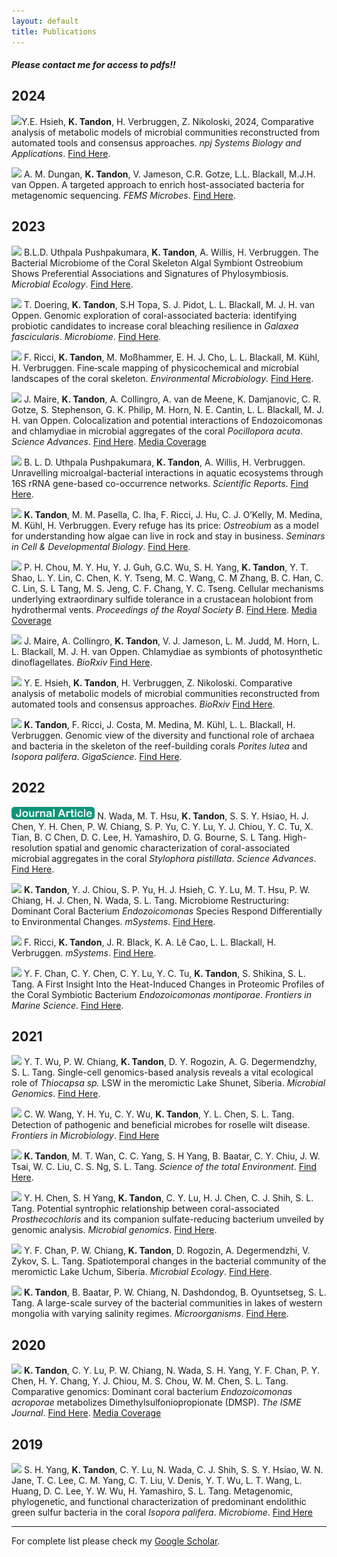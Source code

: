 ```yaml
---
layout: default
title: Publications
---
```


##### Please contact me for access to pdfs!!

## 2024

<img src="../img/pubs/journal-article.png" height="20px">Y.E. Hsieh, **K. Tandon**, H. Verbruggen, Z. Nikoloski, 2024, Comparative analysis of metabolic models of microbial communities reconstructed from automated tools and consensus approaches. *npj Systems Biology and Applications*. [Find Here](https://www.nature.com/articles/s41540-024-00384-y).

<img src="../img/pubs/journal-article.png" height="20px"> A. M. Dungan, **K. Tandon**, V. Jameson, C.R. Gotze, L.L. Blackall, M.J.H. van Oppen. A targeted approach to enrich host-associated bacteria for metagenomic sequencing. *FEMS Microbes*. [Find Here](https://academic.oup.com/femsmicrobes/article/doi/10.1093/femsmc/xtad021/7453677).

## 2023
<img src="../img/pubs/journal-article.png" height="20px"> B.L.D. Uthpala Pushpakumara, **K. Tandon**, A. Willis, H. Verbruggen. The Bacterial Microbiome of the Coral Skeleton Algal Symbiont Ostreobium Shows Preferential Associations and Signatures of Phylosymbiosis. *Microbial Ecology*. [Find Here](https://link.springer.com/article/10.1007/s00248-023-02209-7).

<img src="../img/pubs/journal-article.png" height="20px"> T. Doering, **K. Tandon**, S.H Topa, S. J. Pidot, L. L. Blackall, M. J. H. van Oppen. Genomic exploration of coral-associated bacteria: identifying probiotic candidates to increase coral bleaching resilience in *Galaxea fascicularis*. *Microbiome*. [Find Here](https://link.springer.com/article/10.1186/s40168-023-01622-x).

<img src="../img/pubs/journal-article.png" height="20px"> F. Ricci, **K. Tandon**, M. Moßhammer, E. H. J. Cho, L. L. Blackall, M. Kühl, H. Verbruggen. Fine‐scale mapping of physicochemical and microbial landscapes of the coral skeleton. *Environmental Microbiology*. [Find Here](https://enviromicro-journals.onlinelibrary.wiley.com/doi/full/10.1111/1462-2920.16369).

<img src="../img/pubs/journal-article.png" height="20px"> J. Maire, **K. Tandon**, A. Collingro, A. van de Meene, K. Damjanovic, C. R. Gotze, S. Stephenson, G. K. Philip, M. Horn, N. E. Cantin, L. L. Blackall, M. J. H. van Oppen. Colocalization and potential interactions of Endozoicomonas and chlamydiae in microbial aggregates of the coral *Pocillopora acuta*. *Science Advances*. [Find Here](https://www.science.org/doi/full/10.1126/sciadv.adg0773). [Media Coverage](https://scitechdaily.com/chlamydia-like-bacteria-discovered-in-great-barrier-reef/)

<img src="../img/pubs/journal-article.png" height="20px"> B. L. D. Uthpala Pushpakumara, **K. Tandon**, A. Willis, H. Verbruggen. Unravelling microalgal-bacterial interactions in aquatic ecosystems through 16S rRNA gene-based co-occurrence networks. *Scientific Reports*. [Find Here](https://www.nature.com/articles/s41598-023-27816-9).

<img src="../img/pubs/review.png" height="20px"> **K. Tandon**, M. M. Pasella, C. Iha, F. Ricci, J. Hu, C. J. O’Kelly, M. Medina, M. Kühl, H. Verbruggen. Every refuge has its price: *Ostreobium* as a model for understanding how algae can live in rock and stay in business. *Seminars in Cell & Developmental Biology*. [Find Here](https://www.sciencedirect.com/science/article/abs/pii/S1084952122000775).

<img src="../img/pubs/journal-article.png" height="20px"> P. H. Chou, M. Y. Hu, Y. J. Guh, G.C. Wu, S. H. Yang, **K. Tandon**, Y. T. Shao, L. Y. Lin, C. Chen, K. Y. Tseng, M. C. Wang, C. M Zhang, B. C. Han, C. C. Lin, S. L Tang, M. S. Jeng, C. F. Chang, Y. C. Tseng. Cellular mechanisms underlying extraordinary sulfide tolerance in a crustacean holobiont from hydrothermal vents. *Proceedings of the Royal Society B*. [Find Here](https://royalsocietypublishing.org/doi/full/10.1098/rspb.2022.1973). [Media Coverage](https://phys.org/news/2023-01-brachyuran-crabs-survive-highly-acidic.html)

<img src="../img/pubs/preprint.png" height="20px"> J. Maire, A. Collingro, **K. Tandon**, V. J. Jameson, L. M. Judd, M. Horn, L. L. Blackall, M. J. H. van Oppen. Chlamydiae as symbionts of photosynthetic dinoflagellates. *BioRxiv* [Find Here](https://www.biorxiv.org/content/10.1101/2023.12.18.572253v1.full).

<img src="../img/pubs/preprint.png" height="20px"> Y. E. Hsieh, **K. Tandon**, H. Verbruggen, Z. Nikoloski. Comparative analysis of metabolic models of microbial communities reconstructed from automated tools and consensus approaches. *BioRxiv* [Find Here](https://www.biorxiv.org/content/10.1101/2023.09.13.557568v1.full).

<img src="../img/pubs/journal-article.png" height="20px"> **K. Tandon**, F. Ricci, J. Costa, M. Medina, M. Kühl, L. L. Blackall, H. Verbruggen. Genomic view of the diversity and functional role of archaea and bacteria in the skeleton of the reef-building corals *Porites lutea* and *Isopora palifera*. *GigaScience*. [Find Here](https://academic.oup.com/gigascience/article/doi/10.1093/gigascience/giac127/6997638?login=false).

## 2022

<img src="/img/pubs/journal-article.png" height="20px"> N. Wada, M. T. Hsu, **K. Tandon**, S. S. Y. Hsiao, H. J. Chen, Y. H. Chen, P. W. Chiang, S. P. Yu, C. Y. Lu, Y. J. Chiou, Y. C. Tu, X. Tian, B. C Chen, D. C. Lee, H. Yamashiro, D. G. Bourne, S. L Tang. High-resolution spatial and genomic characterization of coral-associated microbial aggregates in the coral *Stylophora pistillata*. *Science Advances*. [Find Here](https://www.science.org/doi/full/10.1126/sciadv.abo2431).

<img src="../img/pubs/journal-article.png" height="20px"> **K. Tandon**, Y. J. Chiou, S. P. Yu, H. J. Hsieh, C. Y. Lu, M. T. Hsu, P. W. Chiang, H. J. Chen, N. Wada, S. L. Tang. Microbiome Restructuring: Dominant Coral Bacterium *Endozoicomonas* Species Respond Differentially to Environmental Changes. *mSystems*. [Find Here](https://journals.asm.org/doi/full/10.1128/msystems.00359-22).

<img src="../img/pubs/journal-article.png" height="20px"> F. Ricci, **K. Tandon**, J. R. Black, K. A. Lê Cao, L. L. Blackall, H. Verbruggen. *mSystems*. [Find Here](https://journals.asm.org/doi/full/10.1128/msystems.00044-22).

<img src="../img/pubs/journal-article.png" height="20px"> Y. F. Chan, C. Y. Chen, C. Y. Lu, Y. C. Tu, **K. Tandon**, S. Shikina, S. L. Tang. A First Insight Into the Heat-Induced Changes in Proteomic Profiles of the Coral Symbiotic Bacterium *Endozoicomonas montiporae*. *Frontiers in Marine Science*. [Find Here](https://www.frontiersin.org/articles/10.3389/fmars.2022.808132/full).

## 2021

<img src="../img/pubs/journal-article.png" height="20px"> Y. T. Wu, P. W. Chiang, **K. Tandon**, D. Y. Rogozin, A. G. Degermendzhy, S. L. Tang. Single-cell genomics-based analysis reveals a vital ecological role of *Thiocapsa sp.* LSW in the meromictic Lake Shunet, Siberia. *Microbial Genomics*. [Find Here](https://www.microbiologyresearch.org/content/journal/mgen/10.1099/mgen.0.000712).

<img src="../img/pubs/journal-article.png" height="20px"> C. W. Wang, Y. H. Yu, C. Y. Wu, **K. Tandon**, Y. L. Chen, S. L. Tang. Detection of pathogenic and beneficial microbes for roselle wilt disease. *Frontiers in Microbiology*. [Find Here](https://www.frontiersin.org/journals/microbiology/articles/10.3389/fmicb.2021.756100/full)

<img src="../img/pubs/journal-article.png" height="20px"> **K. Tandon**, M. T. Wan, C. C. Yang, S. H Yang, B. Baatar, C. Y. Chiu, J. W. Tsai, W. C. Liu, C. S. Ng, S. L. Tang. *Science of the total Environment*. [Find Here](https://www.sciencedirect.com/science/article/abs/pii/S0048969721025043).

<img src="../img/pubs/journal-article.png" height="20px"> Y. H. Chen, S. H Yang, **K. Tandon**, C. Y. Lu, H. J. Chen, C. J. Shih, S. L. Tang. Potential syntrophic relationship between coral-associated *Prosthecochloris* and its companion sulfate-reducing bacterium unveiled by genomic analysis. *Microbial genomics*. [Find Here](https://www.microbiologyresearch.org/content/journal/mgen/10.1099/mgen.0.000574).

<img src="../img/pubs/journal-article.png" height="20px"> Y. F. Chan, P. W. Chiang, **K. Tandon**, D. Rogozin, A. Degermendzhi, V. Zykov, S. L. Tang. Spatiotemporal changes in the bacterial community of the meromictic Lake Uchum, Siberia. *Microbial Ecology*. [Find Here](https://link.springer.com/article/10.1007/s00248-020-01592-9).

<img src="../img/pubs/journal-article.png" height="20px"> **K. Tandon**, B. Baatar, P. W. Chiang, N. Dashdondog, B. Oyuntsetseg, S. L. Tang. A large-scale survey of the bacterial communities in lakes of western mongolia with varying salinity regimes. *Microorganisms*. [Find Here](https://www.mdpi.com/2076-2607/8/11/1729).


## 2020

<img src="../img/pubs/journal-article.png" height="20px"> **K. Tandon**, C. Y. Lu, P. W. Chiang, N. Wada, S. H. Yang, Y. F. Chan, P. Y. Chen, H. Y. Chang, Y. J. Chiou, M. S. Chou, W. M. Chen, S. L. Tang. Comparative genomics: Dominant coral bacterium *Endozoicomonas acroporae* metabolizes Dimethylsulfoniopropionate (DMSP). *The ISME Journal*. [Find Here](https://academic.oup.com/ismej/article/14/5/1290/7475022). [Media Coverage](https://communities.springernature.com/posts/60754-smell-the-sea-e-acroporae-s-role-in-coral-dmsp-metabolism)


## 2019
<img src="../img/pubs/journal-article.png" height="20px"> S. H. Yang, **K. Tandon**, C. Y. Lu, N. Wada, C. J. Shih, S. S. Y. Hsiao, W. N. Jane, T. C. Lee, C. M. Yang, C. T. Liu, V. Denis, Y. T. Wu, L. T. Wang, L. Huang, D. C. Lee, Y. W. Wu, H. Yamashiro, S. L. Tang. Metagenomic, phylogenetic, and functional characterization of predominant endolithic green sulfur bacteria in the coral *Isopora palifera*. *Microbiome*. [Find Here](https://link.springer.com/article/10.1186/s40168-018-0616-z)

_______________
For complete list please check my [Google Scholar](https://scholar.google.com.au/citations?user=99vbd9cAAAAJ&hl=en).

